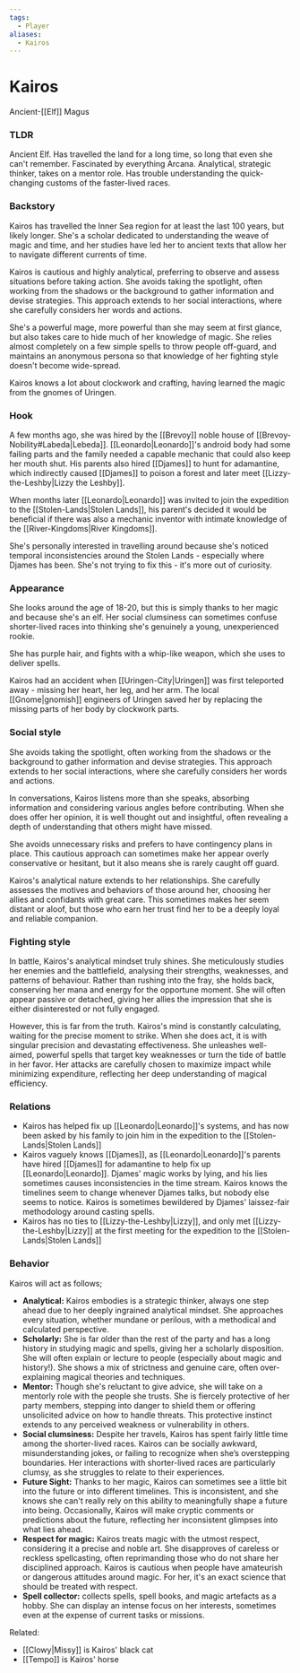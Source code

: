 ```yaml
---
tags:
  - Player
aliases:
  - Kairos
---
```

# Kairos
Ancient-[[Elf]] Magus

### TLDR
Ancient Elf. Has travelled the land for a long time, so long that even she can't remember. Fascinated by everything Arcana. Analytical, strategic thinker, takes on a mentor role. Has trouble understanding the quick-changing customs of the faster-lived races. 
### Backstory
Kairos has travelled the Inner Sea region for at least the last 100 years, but likely longer. She's a scholar dedicated to understanding the weave of magic and time, and her studies have led her to ancient texts that allow her to navigate different currents of time. 

Kairos is cautious and highly analytical, preferring to observe and assess situations before taking action. She avoids taking the spotlight, often working from the shadows or the background to gather information and devise strategies. This approach extends to her social interactions, where she carefully considers her words and actions.

She's a powerful mage, more powerful than she may seem at first glance, but also takes care to hide much of her knowledge of magic. She relies almost completely on a few simple spells to throw people off-guard, and maintains an anonymous persona so that knowledge of her fighting style doesn't become wide-spread. 

Kairos knows a lot about clockwork and crafting, having learned the magic from the gnomes of Uringen. 
### Hook
A few months ago, she was hired by the [[Brevoy]] noble house of [[Brevoy-Nobility#Labeda|Lebeda]]. [[Leonardo|Leonardo]]'s android body had some failing parts and the family needed a capable mechanic that could also keep her mouth shut. His parents also hired [[Djames]] to hunt for adamantine, which indirectly caused [[Djames]] to poison a forest and later meet [[Lizzy-the-Leshby|Lizzy the Leshby]]. 

When months later [[Leonardo|Leonardo]] was invited to join the expedition to the [[Stolen-Lands|Stolen Lands]], his parent's decided it would be beneficial if there was also a mechanic inventor with intimate knowledge of the [[River-Kingdoms|River Kingdoms]]. 

She's personally interested in travelling around because she's noticed temporal inconsistencies around the Stolen Lands - especially where Djames has been. She's not trying to fix this - it's more out of curiosity. 
### Appearance
She looks around the age of 18-20, but this is simply thanks to her magic and because she's an elf. Her social clumsiness can sometimes confuse shorter-lived races into thinking she's genuinely a young, unexperienced rookie.  

She has purple hair, and fights with a whip-like weapon, which she uses to deliver spells. 

Kairos had an accident when [[Uringen-City|Uringen]] was first teleported away - missing her heart, her leg, and her arm. The local [[Gnome|gnomish]] engineers of Uringen saved her by replacing the missing parts of her body by clockwork parts. 
### Social style
She avoids taking the spotlight, often working from the shadows or the background to gather information and devise strategies. This approach extends to her social interactions, where she carefully considers her words and actions.

In conversations, Kairos listens more than she speaks, absorbing information and considering various angles before contributing. When she does offer her opinion, it is well thought out and insightful, often revealing a depth of understanding that others might have missed.

She avoids unnecessary risks and prefers to have contingency plans in place. This cautious approach can sometimes make her appear overly conservative or hesitant, but it also means she is rarely caught off guard.

Kairos's analytical nature extends to her relationships. She carefully assesses the motives and behaviors of those around her, choosing her allies and confidants with great care. This sometimes makes her seem distant or aloof, but those who earn her trust find her to be a deeply loyal and reliable companion.
### Fighting style
In battle, Kairos's analytical mindset truly shines. She meticulously studies her enemies and the battlefield, analysing their strengths, weaknesses, and patterns of behaviour. Rather than rushing into the fray, she holds back, conserving her mana and energy for the opportune moment. She will often appear passive or detached, giving her allies the impression that she is either disinterested or not fully engaged.

However, this is far from the truth. Kairos's mind is constantly calculating, waiting for the precise moment to strike. When she does act, it is with singular precision and devastating effectiveness. She unleashes well-aimed, powerful spells that target key weaknesses or turn the tide of battle in her favor. Her attacks are carefully chosen to maximize impact while minimizing expenditure, reflecting her deep understanding of magical efficiency.

### Relations
- Kairos has helped fix up [[Leonardo|Leonardo]]'s systems, and has now been asked by his family to join him in the expedition to the [[Stolen-Lands|Stolen Lands]]
- Kairos vaguely knows [[Djames]], as [[Leonardo|Leonardo]]'s parents have hired [[Djames]] for adamantine to help fix up [[Leonardo|Leonardo]]. Djames' magic works by lying, and his lies sometimes causes inconsistencies in the time stream. Kairos knows the timelines seem to change whenever Djames talks, but nobody else seems to notice. Kairos is sometimes bewildered by Djames' laissez-fair methodology around casting spells. 
- Kairos has no ties to [[Lizzy-the-Leshby|Lizzy]], and only met [[Lizzy-the-Leshby|Lizzy]] at the first meeting for the expedition to the [[Stolen-Lands|Stolen Lands]]

### Behavior 
Kairos will act as follows; 
- **Analytical:** Kairos embodies is a strategic thinker, always one step ahead due to her deeply ingrained analytical mindset. She approaches every situation, whether mundane or perilous, with a methodical and calculated perspective. 
- **Scholarly:** She is far older than the rest of the party and has a long history in studying magic and spells, giving her a scholarly disposition. She will often explain or lecture to people (especially about magic and history!). She shows a mix of strictness and genuine care, often over-explaining magical theories and techniques.
- **Mentor:** Though she's reluctant to give advice, she will take on a mentorly role with the people she trusts. She is fiercely protective of her party members, stepping into danger to shield them or offering unsolicited advice on how to handle threats. This protective instinct extends to any perceived weakness or vulnerability in others.
- **Social clumsiness:** Despite her travels, Kairos has spent fairly little time among the shorter-lived races. Kairos can be socially awkward, misunderstanding jokes, or failing to recognize when she’s overstepping boundaries. Her interactions with shorter-lived races are particularly clumsy, as she struggles to relate to their experiences.
- **Future Sight:** Thanks to her magic, Kairos can sometimes see a little bit into the future or into different timelines. This is inconsistent, and she knows she can't really rely on this ability to meaningfully shape a future into being. Occasionally, Kairos will make cryptic comments or predictions about the future, reflecting her inconsistent glimpses into what lies ahead.
- **Respect for magic:** Kairos treats magic with the utmost respect, considering it a precise and noble art. She disapproves of careless or reckless spellcasting, often reprimanding those who do not share her disciplined approach. Kairos is cautious when people have amateurish or dangerous attitudes around magic. For her, it's an exact science that should be treated with respect. 
- **Spell collector:** collects spells, spell books, and magic artefacts as a hobby. She can display an intense focus on her interests, sometimes even at the expense of current tasks or missions.

Related:
- [[Clowy|Missy]] is Kairos' black cat
- [[Tempo]] is Kairos' horse